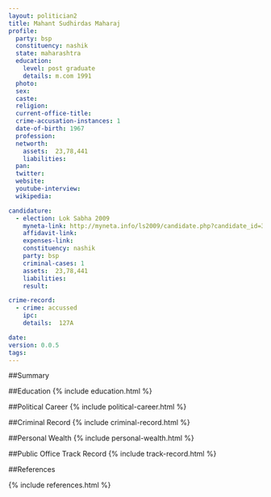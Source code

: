 ```yaml
---
layout: politician2
title: Mahant Sudhirdas Maharaj
profile: 
  party: bsp
  constituency: nashik
  state: maharashtra
  education: 
    level: post graduate
    details: m.com 1991
  photo: 
  sex: 
  caste: 
  religion: 
  current-office-title: 
  crime-accusation-instances: 1
  date-of-birth: 1967
  profession: 
  networth: 
    assets:  23,78,441
    liabilities: 
  pan: 
  twitter: 
  website: 
  youtube-interview: 
  wikipedia: 

candidature: 
  - election: Lok Sabha 2009
    myneta-link: http://myneta.info/ls2009/candidate.php?candidate_id=3540
    affidavit-link: 
    expenses-link: 
    constituency: nashik 
    party: bsp
    criminal-cases: 1
    assets:  23,78,441
    liabilities: 
    result:  

crime-record: 
  - crime: accussed
    ipc: 
    details:  127A  

date: 
version: 0.0.5
tags: 
---
```

##Summary


##Education
{% include education.html %}


##Political Career
{% include political-career.html %}


##Criminal Record
{% include criminal-record.html %}


##Personal Wealth
{% include personal-wealth.html %}


##Public Office Track Record
{% include track-record.html %}


##References


{% include references.html %}